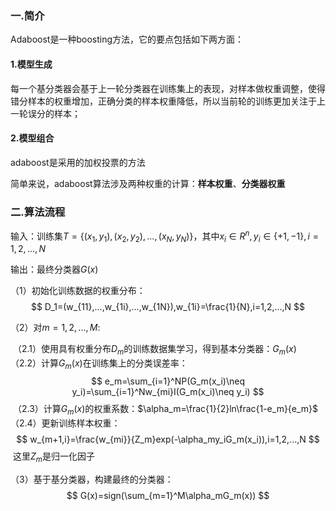### 一.简介

Adaboost是一种boosting方法，它的要点包括如下两方面：   

#### 1.模型生成
每一个基分类器会基于上一轮分类器在训练集上的表现，对样本做权重调整，使得错分样本的权重增加，正确分类的样本权重降低，所以当前轮的训练更加关注于上一轮误分的样本；   

#### 2.模型组合
adaboost是采用的加权投票的方法   

简单来说，adaboost算法涉及两种权重的计算：**样本权重**、**分类器权重**



### 二.算法流程

输入：训练集$T=\{(x_1,y_1),(x_2,y_2),...,(x_N,y_N)\}$，其中$x_i\in R^n,y_i\in\{+1,-1\},i=1,2,...,N$   

输出：最终分类器$G(x)$  

（1）初始化训练数据的权重分布：  
$$
D_1=(w_{11},...,w_{1i},...,w_{1N}),w_{1i}=\frac{1}{N},i=1,2,...,N
$$

（2）对$m=1,2,...,M:$   

​	（2.1）使用具有权重分布$D_m$的训练数据集学习，得到基本分类器：$G_m(x)$   
​	（2.2）计算$G_m(x)$在训练集上的分类误差率：
$$
e_m=\sum_{i=1}^NP(G_m(x_i)\neq y_i)=\sum_{i=1}^Nw_{mi}I(G_m(x_i)\neq y_i)
$$
​	（2.3）计算$G_m(x)$的权重系数：$\alpha_m=\frac{1}{2}ln\frac{1-e_m}{e_m}$  
​	（2.4）更新训练样本权重：  
$$
w_{m+1,i}=\frac{w_{mi}}{Z_m}exp(-\alpha_my_iG_m(x_i)),i=1,2,...,N
$$
​	这里$Z_m$是归一化因子   

（3）基于基分类器，构建最终的分类器：  
$$
G(x)=sign(\sum_{m=1}^M\alpha_mG_m(x))
$$

  

